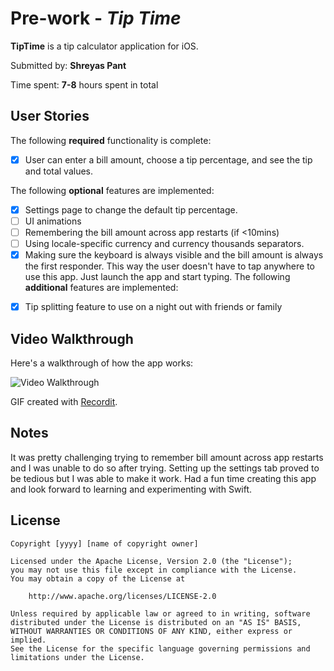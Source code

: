 # Pre-work - *Tip Time*

**TipTime** is a tip calculator application for iOS.

Submitted by: **Shreyas Pant**

Time spent: **7-8** hours spent in total

## User Stories

The following **required** functionality is complete:

* [x] User can enter a bill amount, choose a tip percentage, and see the tip and total values.

The following **optional** features are implemented:
* [x] Settings page to change the default tip percentage.
* [ ] UI animations
* [ ] Remembering the bill amount across app restarts (if <10mins)
* [ ] Using locale-specific currency and currency thousands separators.
* [x] Making sure the keyboard is always visible and the bill amount is always the first responder. This way the user doesn't have to tap anywhere to use this app. Just launch the app and start typing.
The following **additional** features are implemented:

- [x] Tip splitting feature to use on a night out with friends or family
## Video Walkthrough 

Here's a walkthrough of how the app works:

<img src='http://g.recordit.co/3uHm22YEsI.gif' title='TipTime' width='' alt='Video Walkthrough' />

GIF created with [Recordit](https://recordit.co/).

## Notes
It was pretty challenging trying to remember bill amount across app restarts and I was unable to do so after trying. Setting up the settings tab proved to be tedious but I was able to make it work. Had a fun time creating this app and look forward to learning and experimenting with Swift. 
## License

    Copyright [yyyy] [name of copyright owner]

    Licensed under the Apache License, Version 2.0 (the "License");
    you may not use this file except in compliance with the License.
    You may obtain a copy of the License at

        http://www.apache.org/licenses/LICENSE-2.0

    Unless required by applicable law or agreed to in writing, software
    distributed under the License is distributed on an "AS IS" BASIS,
    WITHOUT WARRANTIES OR CONDITIONS OF ANY KIND, either express or implied.
    See the License for the specific language governing permissions and
    limitations under the License.

